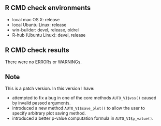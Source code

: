 ## R CMD check environments
* local mac OS X: release
* local Ubuntu Linux: release
* win-builder: devel, release, oldrel
* R-hub (Ubuntu Linux): devel, release

## R CMD check results

There were no ERRORs or WARNINGs.

## Note

This is a patch version. In this version I have:
* attempted to fix a bug in one of the core methods `AUTO_VI$vss()` caused by invalid passed arguments.
* introduced a new method `AUTO_VI$save_plot()` to allow the user to specify arbitrary plot saving method. 
* introduced a better p-value computation formula in `AUTO_VI$p_value()`. 
